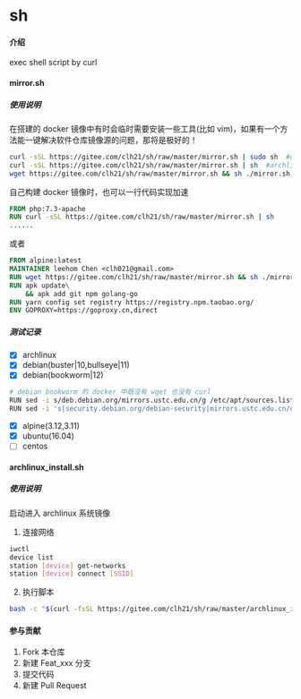 # sh

#### 介绍
exec shell script by curl

#### mirror.sh

##### 使用说明
在搭建的 docker 镜像中有时会临时需要安装一些工具(比如 vim)，如果有一个方法能一键解决软件仓库镜像源的问题，那将是极好的！

```sh
curl -sSL https://gitee.com/clh21/sh/raw/master/mirror.sh | sudo sh  #debian...
curl -sSL https://gitee.com/clh21/sh/raw/master/mirror.sh | sh  #archlinux...
wget https://gitee.com/clh21/sh/raw/master/mirror.sh && sh ./mirror.sh; rm -f mirror.sh #alpine...
```
自己构建 docker 镜像时，也可以一行代码实现加速
```Dockerfile
FROM php:7.3-apache
RUN curl -sSL https://gitee.com/clh21/sh/raw/master/mirror.sh | sh
......
```
或者

```Dockerfile
FROM alpine:latest
MAINTAINER leehom Chen <clh021@gmail.com>
RUN wget https://gitee.com/clh21/sh/raw/master/mirror.sh && sh ./mirror.sh; rm -f mirror.sh
RUN apk update\
    && apk add git npm golang-go
RUN yarn config set registry https://registry.npm.taobao.org/
ENV GOPROXY=https://goproxy.cn,direct
```
##### 测试记录
- [x] archlinux
- [x] debian(buster|10,bullseye|11)
- [x] debian(bookworm|12)
```bash
# debian bookworm 的 docker 中既没有 wget 也没有 curl
RUN sed -i s/deb.debian.org/mirrors.ustc.edu.cn/g /etc/apt/sources.list.d/debian.sources
RUN sed -i 's|security.debian.org/debian-security|mirrors.ustc.edu.cn/debian-security|g /etc/apt/sources.list.d/debian.sources
```
- [x] alpine(3.12,3.11)
- [x] ubuntu(16.04)
- [ ] centos

#### archlinux_install.sh

##### 使用说明
启动进入 archlinux 系统镜像
1. 连接网络
```sh
iwctl
device list
station [device] get-networks
station [device] connect [SSID]
```
2. 执行脚本
```sh
bash -c "$(curl -fsSL https://gitee.com/clh21/sh/raw/master/archlinux_install.sh)"
```

#### 参与贡献

1.  Fork 本仓库
2.  新建 Feat_xxx 分支
3.  提交代码
4.  新建 Pull Request